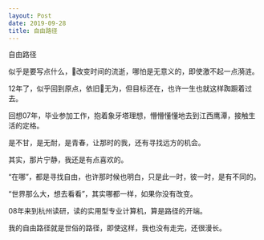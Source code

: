```yaml
---
layout: Post
date: 2019-09-28
title: 自由路径
---
```


自由路径

似乎是要写点什么，改变时间的流逝，哪怕是无意义的，即使激不起一点漪涟。

12年了，似乎回到原点，依旧无为，但目标还在，也许一生也就这样踟蹰着过去。

回想07年，毕业参加工作，抱着象牙塔理想，懵懵懂懂地去到江西鹰潭，接触生活的定格。

是不甘，是无耐，是青春，让那时的我，还有寻找远方的机会。

其实，那片宁静，我还是有点喜欢的。

“在哪”，都是寻找自由，也许那时候也明白，只是此一时，彼一时，是有不同的。

“世界那么大，想去看看”，其实哪都一样，如果你没有改变。

08年来到杭州读研，读的实用型专业计算机，算是路径的开端。

我的自由路径就是世俗的路径，即使这样，我也没有走完，还很漫长。



